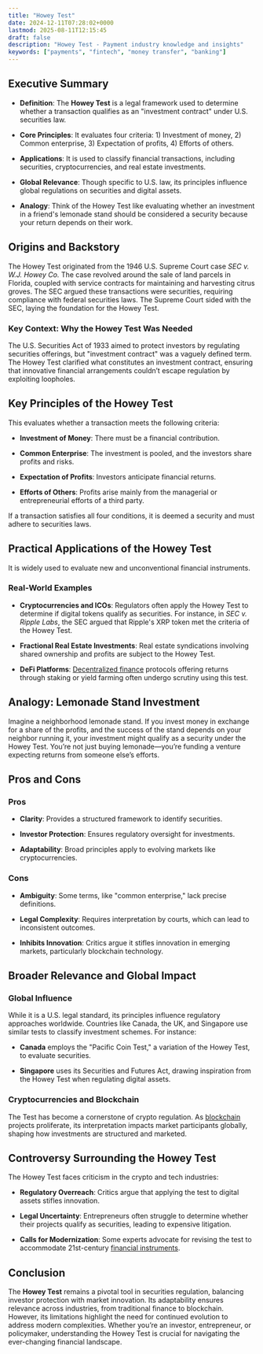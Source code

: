 ```yaml
---
title: "Howey Test"
date: 2024-12-11T07:28:02+0000
lastmod: 2025-08-11T12:15:45
draft: false
description: "Howey Test - Payment industry knowledge and insights"
keywords: ["payments", "fintech", "money transfer", "banking"]
---
```


## Executive Summary

- **Definition**: The **Howey Test** is a legal framework used to determine whether a transaction qualifies as an "investment contract" under U.S. securities law.

- **Core Principles**: It evaluates four criteria: 1) Investment of money, 2) Common enterprise, 3) Expectation of profits, 4) Efforts of others.

- **Applications**: It is used to classify financial transactions, including securities, cryptocurrencies, and real estate investments.

- **Global Relevance**: Though specific to U.S. law, its principles influence global regulations on securities and digital assets.

- **Analogy**: Think of the Howey Test like evaluating whether an investment in a friend's lemonade stand should be considered a security because your return depends on their work.

## Origins and Backstory

The Howey Test originated from the 1946 U.S. Supreme Court case *SEC v. W.J. Howey Co.* The case revolved around the sale of land parcels in Florida, coupled with service contracts for maintaining and harvesting citrus groves. The SEC argued these transactions were securities, requiring compliance with federal securities laws. The Supreme Court sided with the SEC, laying the foundation for the Howey Test.

### Key Context: Why the Howey Test Was Needed

The U.S. Securities Act of 1933 aimed to protect investors by regulating securities offerings, but "investment contract" was a vaguely defined term. The Howey Test clarified what constitutes an investment contract, ensuring that innovative financial arrangements couldn’t escape regulation by exploiting loopholes.

## Key Principles of the Howey Test

This  evaluates whether a transaction meets the following criteria:

- **Investment of Money**: There must be a financial contribution.

- **Common Enterprise**: The investment is pooled, and the investors share profits and risks.

- **Expectation of Profits**: Investors anticipate financial returns.

- **Efforts of Others**: Profits arise mainly from the managerial or entrepreneurial efforts of a third party.

If a transaction satisfies all four conditions, it is deemed a security and must adhere to securities laws.

## Practical Applications of the Howey Test

It is widely used to evaluate new and unconventional financial instruments.

### Real-World Examples

- **Cryptocurrencies and ICOs**: Regulators often apply the Howey Test to determine if digital tokens qualify as securities. For instance, in *SEC v. Ripple Labs*, the SEC argued that Ripple's XRP token met the criteria of the Howey Test.

- **Fractional Real Estate Investments**: Real estate syndications involving shared ownership and profits are subject to the Howey Test.

- **DeFi Platforms**: [Decentralized finance](https://faisalkhanllc.xyz/resources/payments-wiki/d/decentralized-finance-defi/) protocols offering returns through staking or yield farming often undergo scrutiny using this test.

## Analogy: Lemonade Stand Investment

Imagine a neighborhood lemonade stand. If you invest money in exchange for a share of the profits, and the success of the stand depends on your neighbor running it, your investment might qualify as a security under the Howey Test. You’re not just buying lemonade—you’re funding a venture expecting returns from someone else’s efforts.

## Pros and Cons

### Pros

- **Clarity**: Provides a structured framework to identify securities.

- **Investor Protection**: Ensures regulatory oversight for investments.

- **Adaptability**: Broad principles apply to evolving markets like cryptocurrencies.

### Cons

- **Ambiguity**: Some terms, like "common enterprise," lack precise definitions.

- **Legal Complexity**: Requires interpretation by courts, which can lead to inconsistent outcomes.

- **Inhibits Innovation**: Critics argue it stifles innovation in emerging markets, particularly blockchain technology.

## Broader Relevance and Global Impact

### Global Influence

While it is a U.S. legal standard, its principles influence regulatory approaches worldwide. Countries like Canada, the UK, and Singapore use similar tests to classify investment schemes. For instance:

- **Canada** employs the "Pacific Coin Test," a variation of the Howey Test, to evaluate securities.

- **Singapore** uses its Securities and Futures Act, drawing inspiration from the Howey Test when regulating digital assets.

### Cryptocurrencies and Blockchain

The Test has become a cornerstone of crypto regulation. As [blockchain](https://faisalkhanllc.xyz/resources/payments-wiki/b/blockchain/) projects proliferate, its interpretation impacts market participants globally, shaping how investments are structured and marketed.

## Controversy Surrounding the Howey Test

The Howey Test faces criticism in the crypto and tech industries:

- **Regulatory Overreach**: Critics argue that applying the test to digital assets stifles innovation.

- **Legal Uncertainty**: Entrepreneurs often struggle to determine whether their projects qualify as securities, leading to expensive litigation.

- **Calls for Modernization**: Some experts advocate for revising the test to accommodate 21st-century [financial instruments](https://faisalkhanllc.xyz/resources/payments-wiki/f/financial-instrument/).

## Conclusion

The **Howey Test** remains a pivotal tool in securities regulation, balancing investor protection with market innovation. Its adaptability ensures relevance across industries, from traditional finance to blockchain. However, its limitations highlight the need for continued evolution to address modern complexities. Whether you’re an investor, entrepreneur, or policymaker, understanding the Howey Test is crucial for navigating the ever-changing financial landscape.